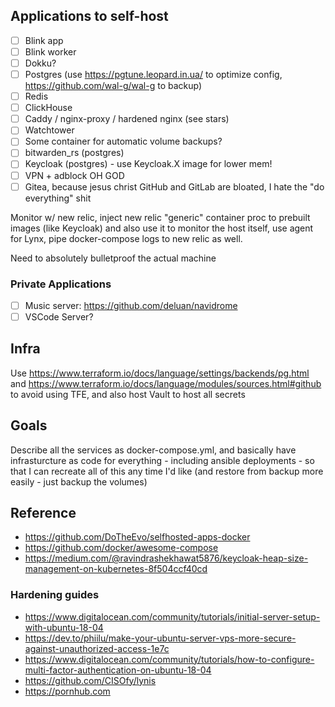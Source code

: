 ## Applications to self-host

- [ ] Blink app
- [ ] Blink worker
- [ ] Dokku?
- [ ] Postgres (use https://pgtune.leopard.in.ua/ to optimize config, https://github.com/wal-g/wal-g to backup)
- [ ] Redis
- [ ] ClickHouse
- [ ] Caddy / nginx-proxy / hardened nginx (see stars)
- [ ] Watchtower
- [ ] Some container for automatic volume backups?
- [ ] bitwarden_rs (postgres)
- [ ] Keycloak (postgres) - use Keycloak.X image for lower mem!
- [ ] VPN + adblock OH GOD
- [ ] Gitea, because jesus christ GitHub and GitLab are bloated, I hate the "do everything" shit

Monitor w/ new relic, inject new relic "generic" container proc to prebuilt images (like Keycloak) and also use it to monitor the host itself, use agent for Lynx, pipe docker-compose logs to new relic as well.

Need to absolutely bulletproof the actual machine

### Private Applications
- [ ] Music server: https://github.com/deluan/navidrome
- [ ] VSCode Server?

## Infra
Use https://www.terraform.io/docs/language/settings/backends/pg.html and https://www.terraform.io/docs/language/modules/sources.html#github to avoid using TFE, and also host Vault to host all secrets

## Goals
Describe all the services as docker-compose.yml, and basically have infrasturcture as code for everything - including ansible deployments - so that I can recreate all of this any time I'd like (and restore from backup more easily - just backup the volumes)

## Reference
- https://github.com/DoTheEvo/selfhosted-apps-docker
- https://github.com/docker/awesome-compose
- https://medium.com/@ravindrashekhawat5876/keycloak-heap-size-management-on-kubernetes-8f504ccf40cd

### Hardening guides
- https://www.digitalocean.com/community/tutorials/initial-server-setup-with-ubuntu-18-04
- https://dev.to/phiilu/make-your-ubuntu-server-vps-more-secure-against-unauthorized-access-1e7c
- https://www.digitalocean.com/community/tutorials/how-to-configure-multi-factor-authentication-on-ubuntu-18-04
- https://github.com/CISOfy/lynis
- https://pornhub.com
